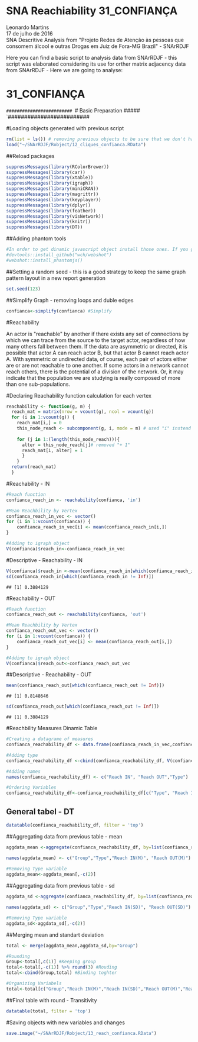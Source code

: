 # SNA Reachiability 31_CONFIANÇA
Leonardo Martins  
17 de julho de 2016  
SNA Descritive Analysis from "Projeto Redes de Atenção às pessoas que consomem álcool e outras Drogas em Juiz de Fora-MG   Brazil"  - SNArRDJF

Here you can find a basic script to analysis data from SNArRDJF - this script was elaborated considering its use for orther matrix adjacency data from SNArRDJF - Here we are going to analyse:

# 31_CONFIANÇA

`#########################
`# Basic Preparation #####
`#########################

#Loading objects generated with previous script 

```r
rm(list = ls()) # removing previous objects to be sure that we don't have objects conflicts name
load("~/SNArRDJF/Robject/12_cliques_confianca.RData")
```
##Reload packages

```r
suppressMessages(library(RColorBrewer))
suppressMessages(library(car))
suppressMessages(library(xtable))
suppressMessages(library(igraph))
suppressMessages(library(miniCRAN))
suppressMessages(library(magrittr))
suppressMessages(library(keyplayer))
suppressMessages(library(dplyr))
suppressMessages(library(feather))
suppressMessages(library(visNetwork))
suppressMessages(library(knitr))
suppressMessages(library(DT))
```
##Adding phantom tools

```r
#In order to get dinamic javascript object install those ones. If you get problems installing go to Stackoverflow.com and type your error to discover what to do. In some cases the libraries need to be intalled in outside R libs.
#devtools::install_github("wch/webshot")
#webshot::install_phantomjs()
```
##Setting a random seed - this is a good strategy to keep the same graph pattern layout in a new report generation

```r
set.seed(123)
```

##Simplify Graph - removing loops and duble edges 

```r
confianca<-simplify(confianca) #Simplify
```


#Reachability

An actor is "reachable" by another if there exists any set of connections by which we can trace from the source to the target actor, regardless of how many others fall between them. If the data are asymmetric or directed, it is possible that actor A can reach actor B, but that actor B cannot reach actor A. With symmetric or undirected data, of course, each pair of actors either are or are not reachable to one another. If some actors in a network cannot reach others, there is the potential of a division of the network. Or, it may indicate that the population we are studying is really composed of more than one sub-populations.

#Declaring Reachability function calculation for each vertex

```r
reachability <- function(g, m) {
  reach_mat = matrix(nrow = vcount(g), ncol = vcount(g))
  for (i in 1:vcount(g)) {
    reach_mat[i,] = 0
    this_node_reach <- subcomponent(g, i, mode = m) # used "i" instead of "(i - 1)"
    
    for (j in 1:(length(this_node_reach))){
      alter = this_node_reach[j]# removed "+ 1"
      reach_mat[i, alter] = 1
      }
    }
  return(reach_mat)
  }
```
#Reachability - IN

```r
#Reach function
confianca_reach_in <- reachability(confianca, 'in')

#Mean Reachbility by Vertex
confianca_reach_in_vec <- vector()
for (i in 1:vcount(confianca)) {
    confianca_reach_in_vec[i] <- mean(confianca_reach_in[i,])
}

#Adding to igraph object
V(confianca)$reach_in<-confianca_reach_in_vec
```
#Descriptive - Reachability - IN

```r
V(confianca)$reach_in <-mean(confianca_reach_in[which(confianca_reach_in != Inf)])
sd(confianca_reach_in[which(confianca_reach_in != Inf)])
```

```
## [1] 0.3884129
```

#Reachability - OUT

```r
#Reach function
confianca_reach_out <- reachability(confianca, 'out')

#Mean Reachbility by Vertex
confianca_reach_out_vec <- vector()
for (i in 1:vcount(confianca)) {
    confianca_reach_out_vec[i] <- mean(confianca_reach_out[i,])
}

#Adding to igraph object
V(confianca)$reach_out<-confianca_reach_out_vec
```

##Descriptive - Reachability  - OUT

```r
mean(confianca_reach_out[which(confianca_reach_out != Inf)])
```

```
## [1] 0.8148646
```

```r
sd(confianca_reach_out[which(confianca_reach_out != Inf)])
```

```
## [1] 0.3884129
```

#Reachbility Measures Dinamic Table

```r
#Creating a datagrame of measures
confianca_reachability_df <- data.frame(confianca_reach_in_vec,confianca_reach_out_vec) %>% round(3)

#Adding type
confianca_reachability_df <-cbind(confianca_reachability_df, V(confianca)$LABEL_COR)

#Adding names
names(confianca_reachability_df) <- c("Reach IN", "Reach OUT","Type")

#Ordering Variables
confianca_reachability_df<-confianca_reachability_df[c("Type", "Reach IN", "Reach OUT")]
```
## General tabel - DT 

```r
datatable(confianca_reachability_df, filter = 'top')
```

<!--html_preserve--><div id="htmlwidget-e7ddc6600a5d46d95c4d" style="width:100%;height:auto;" class="datatables html-widget"></div>
<script type="application/json" data-for="htmlwidget-e7ddc6600a5d46d95c4d">{"x":{"filter":"top","filterHTML":"<tr>\n  <td>\u003c/td>\n  <td data-type=\"factor\" style=\"vertical-align: top;\">\n    <div class=\"form-group has-feedback\" style=\"margin-bottom: auto;\">\n      <input type=\"search\" placeholder=\"All\" class=\"form-control\" style=\"width: 100%;\"/>\n      <span class=\"glyphicon glyphicon-remove-circle form-control-feedback\">\u003c/span>\n    \u003c/div>\n    <div style=\"width: 100%; display: none;\">\n      <select multiple=\"multiple\" style=\"width: 100%;\" data-options=\"[&quot;Acolhimento Institucional&quot;,&quot;Ajuda Mútua&quot;,&quot;Ambulatório de Saúde Mental&quot;,&quot;Assistência Hospitalar&quot;,&quot;CAPS&quot;,&quot;CAPSAD&quot;,&quot;Consultório na Rua&quot;,&quot;CRAS/CREAS&quot;,&quot;Entidades Assistênciais e Dependencia Química e CT&quot;,&quot;Entidades Socioassistenciais&quot;,&quot;Residência Terapeutica&quot;,&quot;UAPS&quot;,&quot;Urgência/Emergência&quot;]\">\u003c/select>\n    \u003c/div>\n  \u003c/td>\n  <td data-type=\"number\" style=\"vertical-align: top;\">\n    <div class=\"form-group has-feedback\" style=\"margin-bottom: auto;\">\n      <input type=\"search\" placeholder=\"All\" class=\"form-control\" style=\"width: 100%;\"/>\n      <span class=\"glyphicon glyphicon-remove-circle form-control-feedback\">\u003c/span>\n    \u003c/div>\n    <div style=\"display: none; position: absolute; width: 200px;\">\n      <div data-min=\"0.005\" data-max=\"0.829\" data-scale=\"3\">\u003c/div>\n      <span style=\"float: left;\">\u003c/span>\n      <span style=\"float: right;\">\u003c/span>\n    \u003c/div>\n  \u003c/td>\n  <td data-type=\"number\" style=\"vertical-align: top;\">\n    <div class=\"form-group has-feedback\" style=\"margin-bottom: auto;\">\n      <input type=\"search\" placeholder=\"All\" class=\"form-control\" style=\"width: 100%;\"/>\n      <span class=\"glyphicon glyphicon-remove-circle form-control-feedback\">\u003c/span>\n    \u003c/div>\n    <div style=\"display: none; position: absolute; width: 200px;\">\n      <div data-min=\"0.005\" data-max=\"0.995\" data-scale=\"3\">\u003c/div>\n      <span style=\"float: left;\">\u003c/span>\n      <span style=\"float: right;\">\u003c/span>\n    \u003c/div>\n  \u003c/td>\n\u003c/tr>","data":[["1","2","3","4","5","6","7","8","9","10","11","12","13","14","15","16","17","18","19","20","21","22","23","24","25","26","27","28","29","30","31","32","33","34","35","36","37","38","39","40","41","42","43","44","45","46","47","48","49","50","51","52","53","54","55","56","57","58","59","60","61","62","63","64","65","66","67","68","69","70","71","72","73","74","75","76","77","78","79","80","81","82","83","84","85","86","87","88","89","90","91","92","93","94","95","96","97","98","99","100","101","102","103","104","105","106","107","108","109","110","111","112","113","114","115","116","117","118","119","120","121","122","123","124","125","126","127","128","129","130","131","132","133","134","135","136","137","138","139","140","141","142","143","144","145","146","147","148","149","150","151","152","153","154","155","156","157","158","159","160","161","162","163","164","165","166","167","168","169","170","171","172","173","174","175","176","177","178","179","180","181","182","183","184","185","186","187"],["Assistência Hospitalar","Ambulatório de Saúde Mental","CAPSAD","CRAS/CREAS","CRAS/CREAS","CRAS/CREAS","Assistência Hospitalar","Entidades Assistênciais e Dependencia Química e CT","Entidades Assistênciais e Dependencia Química e CT","Entidades Assistênciais e Dependencia Química e CT","CRAS/CREAS","CRAS/CREAS","Entidades Assistênciais e Dependencia Química e CT","Entidades Assistênciais e Dependencia Química e CT","UAPS","Residência Terapeutica","CRAS/CREAS","Urgência/Emergência","Entidades Socioassistenciais","Assistência Hospitalar","CAPS","Entidades Assistênciais e Dependencia Química e CT","CAPS","Ajuda Mútua","Entidades Socioassistenciais","Ajuda Mútua","Ajuda Mútua","CAPS","CRAS/CREAS","CRAS/CREAS","CRAS/CREAS","UAPS","Acolhimento Institucional","Ajuda Mútua","CRAS/CREAS","Entidades Assistênciais e Dependencia Química e CT","Entidades Assistênciais e Dependencia Química e CT","Residência Terapeutica","Residência Terapeutica","Entidades Socioassistenciais","Acolhimento Institucional","Consultório na Rua","Consultório na Rua","Entidades Assistênciais e Dependencia Química e CT","Entidades Socioassistenciais","CRAS/CREAS","Ajuda Mútua","Residência Terapeutica","Residência Terapeutica","Residência Terapeutica","Residência Terapeutica","Residência Terapeutica","Entidades Assistênciais e Dependencia Química e CT","UAPS","Ajuda Mútua","CRAS/CREAS","UAPS","Ajuda Mútua","Ajuda Mútua","Assistência Hospitalar","Ajuda Mútua","Entidades Assistênciais e Dependencia Química e CT","UAPS","UAPS","Entidades Assistênciais e Dependencia Química e CT","Entidades Assistênciais e Dependencia Química e CT","Ajuda Mútua","Entidades Socioassistenciais","Entidades Socioassistenciais","UAPS","UAPS","UAPS","UAPS","UAPS","UAPS","UAPS","UAPS","CRAS/CREAS","Ajuda Mútua","Ajuda Mútua","Ajuda Mútua","Ajuda Mútua","UAPS","Ajuda Mútua","Ajuda Mútua","UAPS","Entidades Assistênciais e Dependencia Química e CT","Entidades Assistênciais e Dependencia Química e CT","UAPS","UAPS","UAPS","Ajuda Mútua","Entidades Assistênciais e Dependencia Química e CT","Assistência Hospitalar","UAPS","Entidades Assistênciais e Dependencia Química e CT","Entidades Assistênciais e Dependencia Química e CT","Entidades Assistênciais e Dependencia Química e CT","UAPS","Assistência Hospitalar","Entidades Socioassistenciais","Entidades Socioassistenciais","Residência Terapeutica","Residência Terapeutica","UAPS","UAPS","UAPS","Residência Terapeutica","Residência Terapeutica","UAPS","UAPS","UAPS","UAPS","UAPS","UAPS","UAPS","UAPS","UAPS","UAPS","UAPS","UAPS","Entidades Socioassistenciais","UAPS","UAPS","UAPS","UAPS","UAPS","UAPS","UAPS","UAPS","UAPS","UAPS","UAPS","UAPS","UAPS","UAPS","UAPS","UAPS","UAPS","UAPS","UAPS","UAPS","UAPS","UAPS","Entidades Socioassistenciais","CAPS","Entidades Socioassistenciais","UAPS","Acolhimento Institucional","UAPS","UAPS","UAPS","UAPS","UAPS","Ajuda Mútua","Ajuda Mútua","UAPS","UAPS","UAPS","Ajuda Mútua","Ajuda Mútua","Ajuda Mútua","Ajuda Mútua","Ajuda Mútua","Ajuda Mútua","Ajuda Mútua","Ajuda Mútua","Ajuda Mútua","Ajuda Mútua","Ajuda Mútua","Ajuda Mútua","Ajuda Mútua","Ajuda Mútua","Ajuda Mútua","Ajuda Mútua","Ajuda Mútua","Ajuda Mútua","Ajuda Mútua","Ajuda Mútua","Ajuda Mútua","Ajuda Mútua","Ajuda Mútua","Ajuda Mútua","Ajuda Mútua","Ajuda Mútua","Ajuda Mútua","Assistência Hospitalar"],[0.818,0.818,0.818,0.818,0.818,0.818,0.818,0.818,0.818,0.818,0.818,0.818,0.818,0.818,0.818,0.818,0.818,0.818,0.818,0.818,0.818,0.818,0.818,0.818,0.818,0.818,0.818,0.818,0.818,0.818,0.818,0.818,0.818,0.818,0.818,0.818,0.818,0.818,0.818,0.818,0.818,0.818,0.818,0.818,0.818,0.818,0.818,0.818,0.818,0.818,0.818,0.818,0.818,0.818,0.818,0.818,0.818,0.818,0.818,0.818,0.824,0.818,0.818,0.818,0.818,0.005,0.824,0.818,0.818,0.818,0.818,0.818,0.818,0.818,0.818,0.818,0.818,0.818,0.818,0.818,0.818,0.818,0.818,0.818,0.818,0.818,0.818,0.818,0.818,0.818,0.818,0.818,0.818,0.818,0.818,0.818,0.818,0.818,0.818,0.818,0.818,0.818,0.818,0.818,0.818,0.818,0.818,0.818,0.818,0.818,0.818,0.818,0.818,0.818,0.818,0.818,0.818,0.818,0.818,0.818,0.818,0.818,0.818,0.818,0.818,0.818,0.818,0.818,0.818,0.818,0.818,0.818,0.818,0.818,0.818,0.818,0.818,0.818,0.818,0.818,0.818,0.818,0.818,0.818,0.818,0.818,0.818,0.818,0.818,0.818,0.818,0.818,0.818,0.818,0.818,0.818,0.824,0.824,0.824,0.824,0.824,0.824,0.829,0.829,0.824,0.829,0.824,0.824,0.824,0.824,0.824,0.824,0.824,0.824,0.824,0.824,0.824,0.824,0.824,0.824,0.824,0.824,0.824,0.824,0.824,0.824,0.824],[0.995,0.995,0.995,0.995,0.995,0.995,0.995,0.995,0.995,0.995,0.995,0.995,0.995,0.995,0.995,0.995,0.995,0.995,0.995,0.995,0.995,0.995,0.995,0.995,0.995,0.995,0.995,0.995,0.995,0.995,0.995,0.995,0.995,0.995,0.995,0.995,0.995,0.995,0.995,0.995,0.995,0.995,0.995,0.995,0.995,0.995,0.995,0.995,0.995,0.995,0.995,0.995,0.995,0.995,0.995,0.995,0.995,0.995,0.995,0.995,0.005,0.995,0.995,0.995,0.995,0.011,0.016,0.995,0.995,0.995,0.995,0.995,0.995,0.995,0.995,0.995,0.995,0.995,0.995,0.995,0.995,0.995,0.995,0.995,0.995,0.995,0.995,0.995,0.995,0.995,0.995,0.995,0.995,0.995,0.995,0.995,0.995,0.995,0.995,0.995,0.995,0.995,0.995,0.995,0.995,0.995,0.995,0.995,0.995,0.995,0.995,0.995,0.995,0.995,0.995,0.995,0.995,0.995,0.995,0.995,0.995,0.995,0.995,0.995,0.995,0.995,0.995,0.995,0.995,0.995,0.995,0.995,0.995,0.995,0.995,0.995,0.995,0.995,0.995,0.995,0.995,0.995,0.995,0.995,0.995,0.995,0.995,0.995,0.995,0.995,0.995,0.995,0.995,0.995,0.995,0.995,0.005,0.005,0.005,0.005,0.005,0.005,0.005,0.005,0.005,0.005,0.005,0.005,0.005,0.005,0.005,0.005,0.005,0.005,0.005,0.005,0.005,0.005,0.005,0.005,0.005,0.005,0.005,0.005,0.005,0.005,0.005]],"container":"<table class=\"display\">\n  <thead>\n    <tr>\n      <th> \u003c/th>\n      <th>Type\u003c/th>\n      <th>Reach IN\u003c/th>\n      <th>Reach OUT\u003c/th>\n    \u003c/tr>\n  \u003c/thead>\n\u003c/table>","options":{"columnDefs":[{"className":"dt-right","targets":[2,3]},{"orderable":false,"targets":0}],"order":[],"autoWidth":false,"orderClasses":false,"orderCellsTop":true}},"evals":[],"jsHooks":[]}</script><!--/html_preserve-->

##Aggregating data from previous table - mean

```r
aggdata_mean <-aggregate(confianca_reachability_df, by=list(confianca_reachability_df$Type), FUN=mean, na.rm=TRUE)

names(aggdata_mean) <- c("Group","Type","Reach IN(M)", "Reach OUT(M)")
  
#Removing Type variable
aggdata_mean<-aggdata_mean[,-c(2)]
```
##Aggregating data from previous table - sd

```r
aggdata_sd <-aggregate(confianca_reachability_df, by=list(confianca_reachability_df$Type), FUN=sd, na.rm=TRUE) 

names(aggdata_sd) <- c("Group","Type","Reach IN(SD)", "Reach OUT(SD)")

#Removing Type variable
aggdata_sd<-aggdata_sd[,-c(2)]
```
##Merging mean and standart deviation

```r
total <- merge(aggdata_mean,aggdata_sd,by="Group")

#Rounding
Group<-total[,c(1)] #Keeping group
total<-total[,-c(1)] %>% round(3) #Rouding
total<-cbind(Group,total) #Binding toghter

#Organizing Variabels
total<-total[c("Group","Reach IN(M)","Reach IN(SD)","Reach OUT(M)","Reach OUT(SD)")]
```
##Final table with round - Transitivity

```r
datatable(total, filter = 'top')
```

<!--html_preserve--><div id="htmlwidget-c2d875ba1a38f4c0d16a" style="width:100%;height:auto;" class="datatables html-widget"></div>
<script type="application/json" data-for="htmlwidget-c2d875ba1a38f4c0d16a">{"x":{"filter":"top","filterHTML":"<tr>\n  <td>\u003c/td>\n  <td data-type=\"factor\" style=\"vertical-align: top;\">\n    <div class=\"form-group has-feedback\" style=\"margin-bottom: auto;\">\n      <input type=\"search\" placeholder=\"All\" class=\"form-control\" style=\"width: 100%;\"/>\n      <span class=\"glyphicon glyphicon-remove-circle form-control-feedback\">\u003c/span>\n    \u003c/div>\n    <div style=\"width: 100%; display: none;\">\n      <select multiple=\"multiple\" style=\"width: 100%;\" data-options=\"[&quot;Acolhimento Institucional&quot;,&quot;Ajuda Mútua&quot;,&quot;Ambulatório de Saúde Mental&quot;,&quot;Assistência Hospitalar&quot;,&quot;CAPS&quot;,&quot;CAPSAD&quot;,&quot;Consultório na Rua&quot;,&quot;CRAS/CREAS&quot;,&quot;Entidades Assistênciais e Dependencia Química e CT&quot;,&quot;Entidades Socioassistenciais&quot;,&quot;Residência Terapeutica&quot;,&quot;UAPS&quot;,&quot;Urgência/Emergência&quot;]\">\u003c/select>\n    \u003c/div>\n  \u003c/td>\n  <td data-type=\"number\" style=\"vertical-align: top;\">\n    <div class=\"form-group has-feedback\" style=\"margin-bottom: auto;\">\n      <input type=\"search\" placeholder=\"All\" class=\"form-control\" style=\"width: 100%;\"/>\n      <span class=\"glyphicon glyphicon-remove-circle form-control-feedback\">\u003c/span>\n    \u003c/div>\n    <div style=\"display: none; position: absolute; width: 200px;\">\n      <div data-min=\"0.775\" data-max=\"0.822\" data-scale=\"3\">\u003c/div>\n      <span style=\"float: left;\">\u003c/span>\n      <span style=\"float: right;\">\u003c/span>\n    \u003c/div>\n  \u003c/td>\n  <td data-type=\"number\" style=\"vertical-align: top;\">\n    <div class=\"form-group has-feedback\" style=\"margin-bottom: auto;\">\n      <input type=\"search\" placeholder=\"All\" class=\"form-control\" style=\"width: 100%;\"/>\n      <span class=\"glyphicon glyphicon-remove-circle form-control-feedback\">\u003c/span>\n    \u003c/div>\n    <div style=\"display: none; position: absolute; width: 200px;\">\n      <div data-min=\"0\" data-max=\"0.187\" data-scale=\"3\">\u003c/div>\n      <span style=\"float: left;\">\u003c/span>\n      <span style=\"float: right;\">\u003c/span>\n    \u003c/div>\n  \u003c/td>\n  <td data-type=\"number\" style=\"vertical-align: top;\">\n    <div class=\"form-group has-feedback\" style=\"margin-bottom: auto;\">\n      <input type=\"search\" placeholder=\"All\" class=\"form-control\" style=\"width: 100%;\"/>\n      <span class=\"glyphicon glyphicon-remove-circle form-control-feedback\">\u003c/span>\n    \u003c/div>\n    <div style=\"display: none; position: absolute; width: 200px;\">\n      <div data-min=\"0.371\" data-max=\"0.995\" data-scale=\"3\">\u003c/div>\n      <span style=\"float: left;\">\u003c/span>\n      <span style=\"float: right;\">\u003c/span>\n    \u003c/div>\n  \u003c/td>\n  <td data-type=\"number\" style=\"vertical-align: top;\">\n    <div class=\"form-group has-feedback\" style=\"margin-bottom: auto;\">\n      <input type=\"search\" placeholder=\"All\" class=\"form-control\" style=\"width: 100%;\"/>\n      <span class=\"glyphicon glyphicon-remove-circle form-control-feedback\">\u003c/span>\n    \u003c/div>\n    <div style=\"display: none; position: absolute; width: 200px;\">\n      <div data-min=\"0\" data-max=\"0.483\" data-scale=\"3\">\u003c/div>\n      <span style=\"float: left;\">\u003c/span>\n      <span style=\"float: right;\">\u003c/span>\n    \u003c/div>\n  \u003c/td>\n\u003c/tr>","data":[["1","2","3","4","5","6","7","8","9","10","11","12","13"],["Acolhimento Institucional","Ajuda Mútua","Ambulatório de Saúde Mental","Assistência Hospitalar","CAPS","CAPSAD","Consultório na Rua","CRAS/CREAS","Entidades Assistênciais e Dependencia Química e CT","Entidades Socioassistenciais","Residência Terapeutica","UAPS","Urgência/Emergência"],[0.818,0.822,0.818,0.819,0.818,0.818,0.818,0.818,0.775,0.818,0.818,0.818,0.818],[0,0.003,null,0.002,0,null,0,0,0.187,0,0,0.001,null],[0.995,0.371,0.995,0.854,0.995,0.995,0.995,0.995,0.943,0.995,0.995,0.951,0.995],[0,0.483,null,0.374,0,null,0,0,0.226,0,0,0.206,null]],"container":"<table class=\"display\">\n  <thead>\n    <tr>\n      <th> \u003c/th>\n      <th>Group\u003c/th>\n      <th>Reach IN(M)\u003c/th>\n      <th>Reach IN(SD)\u003c/th>\n      <th>Reach OUT(M)\u003c/th>\n      <th>Reach OUT(SD)\u003c/th>\n    \u003c/tr>\n  \u003c/thead>\n\u003c/table>","options":{"columnDefs":[{"className":"dt-right","targets":[2,3,4,5]},{"orderable":false,"targets":0}],"order":[],"autoWidth":false,"orderClasses":false,"orderCellsTop":true}},"evals":[],"jsHooks":[]}</script><!--/html_preserve-->
#Saving objects with new variables and changes

```r
save.image("~/SNArRDJF/Robject/13_reach_confianca.RData") 
```

